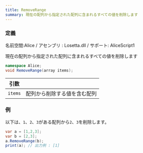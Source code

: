 ```yaml
---
title: RemoveRange
summary: 現在の配列から指定された配列に含まれるすべての値を削除します
---
```

### 定義
名前空間:Alice / アセンブリ : Losetta.dll / サポート: AliceScript1

現在の配列から指定された配列に含まれるすべての値を削除します

```cs title="AliceScript"
namespace Alice;
void RemoveRange(array items);
```

|引数| |
|-|-|
|`items`|配列から削除する値を含む配列|


### 例
以下は、`1`、`2`、`3`がある配列から`2`、`3`を削除します。

```cs title="AliceScript"
var a = [1,2,3];
var b = [2,3];
a.RemoveRange(b);
print(a); // 出力例 : [1]
```
